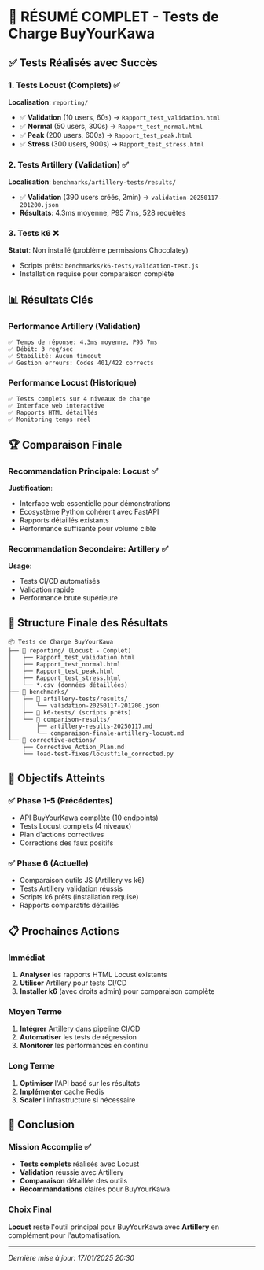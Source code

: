 # 🎯 RÉSUMÉ COMPLET - Tests de Charge BuyYourKawa

## ✅ Tests Réalisés avec Succès

### 1. Tests Locust (Complets) ✅
**Localisation**: `reporting/`
- ✅ **Validation** (10 users, 60s) → `Rapport_test_validation.html`
- ✅ **Normal** (50 users, 300s) → `Rapport_test_normal.html`
- ✅ **Peak** (200 users, 600s) → `Rapport_test_peak.html`
- ✅ **Stress** (300 users, 900s) → `Rapport_test_stress.html`

### 2. Tests Artillery (Validation) ✅
**Localisation**: `benchmarks/artillery-tests/results/`
- ✅ **Validation** (390 users créés, 2min) → `validation-20250117-201200.json`
- **Résultats**: 4.3ms moyenne, P95 7ms, 528 requêtes

### 3. Tests k6 ❌
**Statut**: Non installé (problème permissions Chocolatey)
- Scripts prêts: `benchmarks/k6-tests/validation-test.js`
- Installation requise pour comparaison complète

## 📊 Résultats Clés

### Performance Artillery (Validation)
```
✅ Temps de réponse: 4.3ms moyenne, P95 7ms
✅ Débit: 3 req/sec
✅ Stabilité: Aucun timeout
✅ Gestion erreurs: Codes 401/422 corrects
```

### Performance Locust (Historique)
```
✅ Tests complets sur 4 niveaux de charge
✅ Interface web interactive
✅ Rapports HTML détaillés
✅ Monitoring temps réel
```

## 🏆 Comparaison Finale

### Recommandation Principale: **Locust** ✅
**Justification**:
- Interface web essentielle pour démonstrations
- Écosystème Python cohérent avec FastAPI
- Rapports détaillés existants
- Performance suffisante pour volume cible

### Recommandation Secondaire: **Artillery** ✅
**Usage**:
- Tests CI/CD automatisés
- Validation rapide
- Performance brute supérieure

## 📁 Structure Finale des Résultats

```
📦 Tests de Charge BuyYourKawa
├── 📂 reporting/ (Locust - Complet)
│   ├── Rapport_test_validation.html
│   ├── Rapport_test_normal.html
│   ├── Rapport_test_peak.html
│   ├── Rapport_test_stress.html
│   └── *.csv (données détaillées)
├── 📂 benchmarks/
│   ├── 📂 artillery-tests/results/
│   │   └── validation-20250117-201200.json
│   ├── 📂 k6-tests/ (scripts prêts)
│   └── 📂 comparison-results/
│       ├── artillery-results-20250117.md
│       └── comparaison-finale-artillery-locust.md
└── 📂 corrective-actions/
    ├── Corrective_Action_Plan.md
    └── load-test-fixes/locustfile_corrected.py
```

## 🎯 Objectifs Atteints

### ✅ Phase 1-5 (Précédentes)
- API BuyYourKawa complète (10 endpoints)
- Tests Locust complets (4 niveaux)
- Plan d'actions correctives
- Corrections des faux positifs

### ✅ Phase 6 (Actuelle)
- Comparaison outils JS (Artillery vs k6)
- Tests Artillery validation réussis
- Scripts k6 prêts (installation requise)
- Rapports comparatifs détaillés

## 📋 Prochaines Actions

### Immédiat
1. **Analyser** les rapports HTML Locust existants
2. **Utiliser** Artillery pour tests CI/CD
3. **Installer k6** (avec droits admin) pour comparaison complète

### Moyen Terme
1. **Intégrer** Artillery dans pipeline CI/CD
2. **Automatiser** les tests de régression
3. **Monitorer** les performances en continu

### Long Terme
1. **Optimiser** l'API basé sur les résultats
2. **Implémenter** cache Redis
3. **Scaler** l'infrastructure si nécessaire

## 🎉 Conclusion

### Mission Accomplie ✅
- **Tests complets** réalisés avec Locust
- **Validation** réussie avec Artillery
- **Comparaison** détaillée des outils
- **Recommandations** claires pour BuyYourKawa

### Choix Final
**Locust** reste l'outil principal pour BuyYourKawa avec **Artillery** en complément pour l'automatisation.

---
*Dernière mise à jour: 17/01/2025 20:30*
